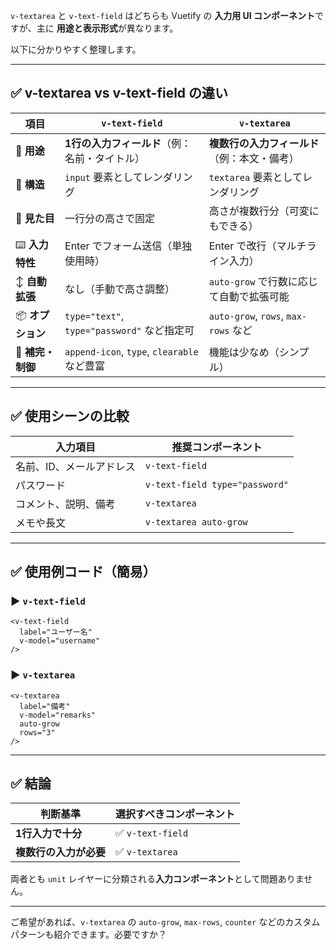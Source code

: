 `v-textarea` と `v-text-field` はどちらも Vuetify の **入力用 UI コンポーネント**ですが、主に **用途と表示形式**が異なります。

以下に分かりやすく整理します。

---

## ✅ v-textarea vs v-text-field の違い

| 項目           | `v-text-field`                          | `v-textarea`                       |
| ------------ | --------------------------------------- | ---------------------------------- |
| 📄 **用途**    | **1行の入力フィールド**（例：名前・タイトル）               | **複数行の入力フィールド**（例：本文・備考）           |
| 🧩 **構造**    | `input` 要素としてレンダリング                     | `textarea` 要素としてレンダリング             |
| 🎨 **見た目**   | 一行分の高さで固定                               | 高さが複数行分（可変にもできる）                   |
| ⌨️ **入力特性**  | Enter でフォーム送信（単独使用時）                    | Enter で改行（マルチライン入力）                |
| ↕️ **自動拡張**  | なし（手動で高さ調整）                             | `auto-grow` で行数に応じて自動で拡張可能         |
| 📦 **オプション** | `type="text"`, `type="password"` など指定可  | `auto-grow`, `rows`, `max-rows` など |
| 🧠 **補完・制御** | `append-icon`, `type`, `clearable` など豊富 | 機能は少なめ（シンプル）                       |

---

## ✅ 使用シーンの比較

| 入力項目          | 推奨コンポーネント                      |
| ------------- | ------------------------------ |
| 名前、ID、メールアドレス | `v-text-field`                 |
| パスワード         | `v-text-field type="password"` |
| コメント、説明、備考    | `v-textarea`                   |
| メモや長文         | `v-textarea auto-grow`         |

---

## ✅ 使用例コード（簡易）

### ▶ `v-text-field`

```vue
<v-text-field
  label="ユーザー名"
  v-model="username"
/>
```

### ▶ `v-textarea`

```vue
<v-textarea
  label="備考"
  v-model="remarks"
  auto-grow
  rows="3"
/>
```

---

## ✅ 結論

| 判断基準          | 選択すべきコンポーネント     |
| ------------- | ---------------- |
| **1行入力で十分**   | ✅ `v-text-field` |
| **複数行の入力が必要** | ✅ `v-textarea`   |

両者とも `unit` レイヤーに分類される**入力コンポーネント**として問題ありません。

---

ご希望があれば、`v-textarea` の `auto-grow`, `max-rows`, `counter` などのカスタムパターンも紹介できます。必要ですか？
